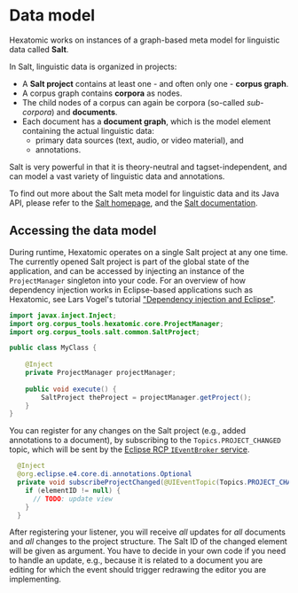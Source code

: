 # Data model

Hexatomic works on instances of a graph-based meta model for linguistic data called **Salt**.

In Salt, linguistic data is organized in projects: 

- A **Salt project** contains at least one - and often only one - **corpus graph**.
- A corpus graph contains **corpora** as nodes. 
- The child nodes of a corpus can again be corpora (so-called *sub-corpora*) and **documents**.
- Each document has a **document graph**, which is the model element containing the actual linguistic data: 
    - primary data sources (text, audio, or video material), and
    - annotations.

Salt is very powerful in that it is theory-neutral and tagset-independent, and can model a vast variety of linguistic data and annotations.

To find out more about the Salt meta model for linguistic data and its Java API, please refer to the [Salt homepage](https://corpus-tools.org/salt), and the [Salt documentation](https://korpling.github.io/salt/doc/).

## Accessing the data model

During runtime, Hexatomic operates on a single Salt project at any one time.
The currently opened Salt project is part of the global state of the application, and can be accessed by injecting an instance of the `ProjectManager` singleton into your code.
For an overview of how dependency injection works in Eclipse-based applications such as Hexatomic, see Lars Vogel's tutorial ["Dependency injection and Eclipse"](http://web.archive.org/web/20190807184652/https://www.vogella.com/tutorials/EclipseRCP/article.html#dependency-injection-and-eclipse).

```java
import javax.inject.Inject;
import org.corpus_tools.hexatomic.core.ProjectManager;
import org.corpus_tools.salt.common.SaltProject;

public class MyClass {
	
	@Inject
	private ProjectManager projectManager;
	
	public void execute() {
		SaltProject theProject = projectManager.getProject();
	}
}
```

You can register for any changes on the Salt project (e.g., added annotations to a document), by subscribing to the `Topics.PROJECT_CHANGED` topic, which will be sent by the [Eclipse RCP `IEventBroker` service](http://web.archive.org/web/20200427021644/https://www.vogella.com/tutorials/Eclipse4EventSystem/article.html).
```java
  @Inject
  @org.eclipse.e4.core.di.annotations.Optional
  private void subscribeProjectChanged(@UIEventTopic(Topics.PROJECT_CHANGED) String elementID) {
    if (elementID != null) {
      // TODO: update view
    }
  }
```
After registering your listener, you will receive *all* updates for *all* documents and *all* changes to the project structure.
The Salt ID of the changed element will be given as argument.
You have to decide in your own code if you need to handle an update, e.g., because it is related to a document you are editing for which the event should trigger redrawing the editor you are implementing.
